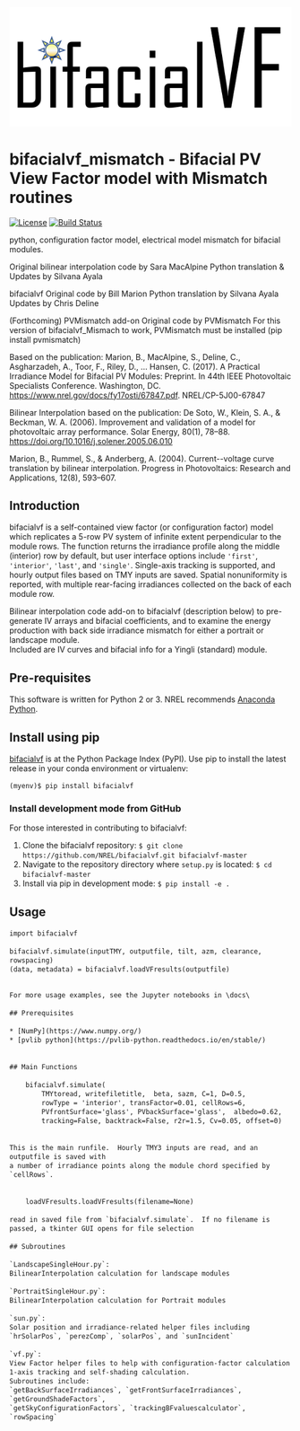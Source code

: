 ![logo](docs/images_wiki/bifacialVF.png)

# bifacialvf_mismatch - Bifacial PV View Factor model with Mismatch routines
[![License](https://img.shields.io/badge/License-BSD%203--Clause-blue.svg)](https://opensource.org/licenses/BSD-3-Clause)
[![Build Status](https://travis-ci.org/NREL/bifacialvf.svg?branch=master)](https://travis-ci.org/NREL/bifacialvf)

python, configuration factor model, electrical model mismatch for bifacial modules.

Original bilinear interpolation code by Sara MacAlpine
Python translation & Updates by Silvana Ayala

bifacialvf
Original code by Bill Marion
Python translation by Silvana Ayala
Updates by Chris Deline

(Forthcoming) PVMismatch add-on
Original code by PVMismatch
For this version of bifacialvf_Mismach to work, PVMismatch must be installed (pip install pvmismatch)

Based on the publication:
Marion, B., MacAlpine, S., Deline, C., Asgharzadeh, A., Toor, F., Riley, D., … Hansen, C. (2017). A Practical Irradiance Model for Bifacial PV Modules: Preprint. In 44th IEEE Photovoltaic Specialists Conference. Washington, DC. https://www.nrel.gov/docs/fy17osti/67847.pdf. NREL/CP-5J00-67847

Bilinear Interpolation based on the publication:
De Soto, W., Klein, S. A., & Beckman, W. A. (2006). Improvement and validation of a model for photovoltaic array performance. Solar Energy, 80(1), 78–88. https://doi.org/10.1016/j.solener.2005.06.010

Marion, B., Rummel, S., & Anderberg, A. (2004). Current--voltage curve translation by bilinear interpolation. Progress in Photovoltaics: Research and Applications, 12(8), 593–607.


## Introduction


bifacialvf is a self-contained view factor (or configuration factor) model which
replicates a 5-row PV system of infinite extent perpendicular to the module
rows. The function returns the irradiance profile along the middle (interior)
row by default, but user interface options include `'first'`, `'interior'`,
`'last'`, and `'single'`. Single-axis tracking is supported, and hourly output
files based on TMY inputs are saved. Spatial nonuniformity is reported, with
multiple rear-facing irradiances collected on the back of each module row.

Bilinear interpolation code add-on to bifacialvf (description below) to pre-generate IV arrays and bifacial coefficients, and to examine the energy production with back side irradiance mismatch for either a portrait or landscape module.   
Included are IV curves and bifacial info for a Yingli (standard) module. 

## Pre-requisites
This software is written for Python 2 or 3. NREL recommends [Anaconda Python](https://www.anaconda.com/download/).

## Install using pip
[bifacialvf](https://pypi.org/project/bifacialvf/) is at the Python Package Index (PyPI). Use pip to install the latest release in your conda environment or virtualenv:

    (myenv)$ pip install bifacialvf

### Install development mode from GitHub
For those interested in contributing to bifacialvf:

1. Clone the bifacialvf repository: `$ git clone https://github.com/NREL/bifacialvf.git bifacialvf-master`
2. Navigate to the repository directory where `setup.py` is located: `$ cd bifacialvf-master`
3. Install via pip in development mode: `$ pip install -e .`

## Usage

    import bifacialvf

    bifacialvf.simulate(inputTMY, outputfile, tilt, azm, clearance, rowspacing)
    (data, metadata) = bifacialvf.loadVFresults(outputfile)
```

For more usage examples, see the Jupyter notebooks in \docs\

## Prerequisites

* [NumPy](https://www.numpy.org/)
* [pvlib python](https://pvlib-python.readthedocs.io/en/stable/)


## Main Functions

    bifacialvf.simulate(
        TMYtoread, writefiletitle,  beta, sazm, C=1, D=0.5,
        rowType = 'interior', transFactor=0.01, cellRows=6,
        PVfrontSurface='glass', PVbackSurface='glass',  albedo=0.62,
        tracking=False, backtrack=False, r2r=1.5, Cv=0.05, offset=0)


This is the main runfile.  Hourly TMY3 inputs are read, and an outputfile is saved with
a number of irradiance points along the module chord specified by `cellRows`.


    loadVFresults.loadVFresults(filename=None)

read in saved file from `bifacialvf.simulate`.  If no filename is passed, a tkinter GUI opens for file selection

## Subroutines

`LandscapeSingleHour.py`: 
BilinearInterpolation calculation for landscape modules

`PortraitSingleHour.py`: 
BilinearInterpolation calculation for Portrait modules 

`sun.py`: 
Solar position and irradiance-related helper files including
`hrSolarPos`, `perezComp`, `solarPos`, and `sunIncident`

`vf.py`:
View Factor helper files to help with configuration-factor calculation
1-axis tracking and self-shading calculation.
Subroutines include:
`getBackSurfaceIrradiances`, `getFrontSurfaceIrradiances`, `getGroundShadeFactors`,
`getSkyConfigurationFactors`, `trackingBFvaluescalculator`, `rowSpacing`
